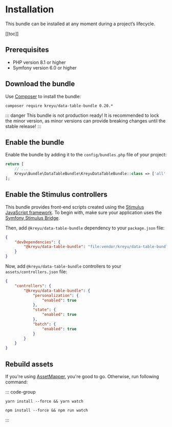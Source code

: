 # Installation

This bundle can be installed at any moment during a project’s lifecycle.

[[toc]]

## Prerequisites

- PHP version 8.1 or higher
- Symfony version 6.0 or higher

## Download the bundle

Use [Composer](https://getcomposer.org/) to install the bundle:

```shell
composer require kreyu/data-table-bundle 0.20.*
```

::: danger This bundle is not production ready!
It is recommended to lock the minor version, as minor versions can provide breaking changes until the stable release!
:::

## Enable the bundle

Enable the bundle by adding it to the `config/bundles.php` file of your project:

```php
return [
    // ...
    Kreyu\Bundle\DataTableBundle\KreyuDataTableBundle::class => ['all' => true],
];
```

## Enable the Stimulus controllers

This bundle provides front-end scripts created using the [Stimulus JavaScript framework](https://stimulus.hotwired.dev/).
To begin with, make sure your application uses the [Symfony Stimulus Bridge](https://github.com/symfony/stimulus-bridge).

Then, add `@kreyu/data-table-bundle` dependency to your `package.json` file:

```json
{
    "devDependencies": {
        "@kreyu/data-table-bundle": "file:vendor/kreyu/data-table-bundle/assets"
    }
}
```

Now, add `@kreyu/data-table-bundle` controllers to your `assets/controllers.json` file:

```json
{
    "controllers": {
        "@kreyu/data-table-bundle": {
            "personalization": {
                "enabled": true
            },
            "state": {
                "enabled": true
            },
            "batch": {
                "enabled": true
            }
        }
    }
}
```

## Rebuild assets

If you're using [AssetMapper](https://symfony.com/doc/current/frontend.html#assetmapper-recommended), you're good to go. Otherwise, run following command:

::: code-group

```shell [yarn]
yarn install --force && yarn watch
```

```shell [npm]
npm install --force && npm run watch
```

:::
